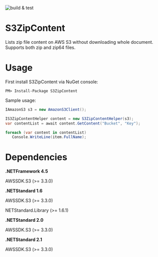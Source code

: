 ![build & test](https://github.com/hkutluay/S3ZipContent/workflows/build%20&%20test/badge.svg)

# S3ZipContent
Lists zip file content on AWS S3 without downloading whole document. Supports both zip and zip64 files.


# Usage

First install S3ZipContent via NuGet console:
```
PM> Install-Package S3ZipContent
```

Sample usage:
```csharp
IAmazonS3 s3 = new AmazonS3Client();

IS3ZipContentHelper content = new S3ZipContentHelper(s3);
var contentList = await content.GetContent("Bucket", "Key");

foreach (var content in contentList)
   Console.WriteLine(item.FullName);
 ```

# Dependencies

**.NETFramework 4.5**

AWSSDK.S3 (>= 3.3.0)


**.NETStandard 1.6**

AWSSDK.S3 (>= 3.3.0)

NETStandard.Library (>= 1.6.1)


**.NETStandard 2.0**

AWSSDK.S3 (>= 3.3.0)


**.NETStandard 2.1**

AWSSDK.S3 (>= 3.3.0)
